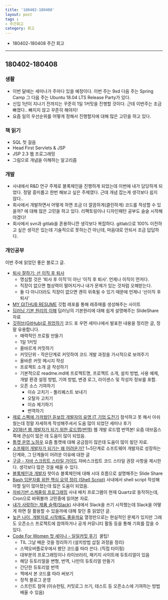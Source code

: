 ```yaml
---
title: '180402-180408'  
layout: post  
tags :  
- 주간회고
category: 회고
---
```


- 180402-180408 주간 회고

---

## 180402-180408

### 생활
  - 이번 달에는 세미나가 주마다 있을 예정이다. 이번 주는 9xd 다음 주는 Spring Camp 그 다음 주는 Ubuntu 18.04 LTS Release Party가 있다.
  - 신입 1년이 지나기 전까지는 꾸준히 1일 1커밋을 진행할 것이다. 근데 이번주는 조금 빠졌다.. 빠지지 않고 꾸준히 해야지!
  - 요즘 일의 우선순위를 어떻게 정해서 진행할지에 대해 많은 고민을 하고 있다.

### 책 읽기
  - SQL 첫 걸음
  - Head First Servlets & JSP
  - JSP 2.3 웹 프로그래밍
  - 그림으로 개념을 이해하는 알고리즘

### 개발
  - 사내에서 R&D 연구 주제로 블록체인을 진행하게 되었는데 이번에 내가 담당하게 되었다. 정말 흥미롭고 한번 해보고 싶은 주제였다. 근데 개념 잡는게 생각보다 쉽지 않다..
  - 회사에서 개발하면서 어떻게 하면 조금 더 깔끔하게(클린하게) 코드를 작성할 수 있을까? 에 대해 많은 고민을 하고 있다. 리팩토링이나 디자인패턴 공부도 슬슬 시작해야겠다!
  - 회사에서 svn과 gitlab을 혼용하니깐 생각보다 복잡하다. gitlab으로 100% 이전하고 싶은 생각은 있는데 기술적으로 못하는건 아닌데, 마음대로 안되서 조금 답답하다.

### 개인공부
  이번 주에 읽었던 좋은 블로그 글.
  - [퇴사 잘하기: 선 이직 후 퇴사](http://ppss.kr/archives/107898)
    - 명심할 것은 ‘퇴사 후 이직’이 아닌 ‘이직 후 퇴사’. 언제나 이직이 먼저다.
    - 직장이 없으면 협상력이 떨어지거나 내가 문제가 있는 것처럼 오해받는다.
    - 둘 다 아니더라도 직장이 없으면 괜히 위축될 수 있기 때문에 언제나 ‘선이직 후퇴사’
  - [MY GITHUB RESUME](http://resume.github.io/) 깃헙 레포를 통해 레쥬매를 생성해주는 사이트
  - [딥러닝 기본 원리의 이해](https://www.slideshare.net/HeeWonPark11/ss-80653977) 딥러닝의 기본원리에 대해 쉽게 설명해주는 SlideShare 자료
  - [깃허브(GitHub)로 취업하기](http://sujinlee.me/professional-github/) 코드 포 우먼 세미나에서 발표한 내용을 정리한 글, 정말 유용합니다.
    - 매력적인 프로필 만들기
    - 1일 1커밋
    - 올바르게 커밋하기
    - 커밋단위 - 작은단계로 커밋하여 코드 개발 과정을 가시적으로 보여주기
    - 올바른 커밋 메시지 작성
    - 프로젝트 소개 글 작성하기
    - 기본적으로 readme.md에  프로젝트명, 프로젝트 소개, 설치 방법, 사용 예제, 개발 환경 설정 방법, 기여 방법, 변경 로그, 라이센스 및 작성자 정보를 포함.
    - 오픈 소스 기여하기
      - 이슈 고치기 - 풀리퀘스트 보내기
      - 오탈자 고치기
      - 이슈 제기하기
      - 번역하기
  - [제로 스펙에 가까웠던 듣보잡 개발자의 유명 IT 기업 도전기](http://jojoldu.tistory.com/280) 참석하고 못 해서 아쉬웠는데 정말 자세하게 작성해주셔서 도움 많이 되었던 세미나 후기
  - [2018년 웹 개발자가 되기 위한 로드맵(번역)](https://github.com/devJang/developer-roadmap) 웹 개발 로드맵 번역본! 요즘 데브옵스 쪽에 관심이 많은 데 도움이 많이 되었음.
  - [톰캣 운영 노하우](https://www.slideshare.net/jieunsys/ss-56543446) 요즘 톰캣에 대해 궁금점이 많은데 도움이 많이 됬던 자료.
  - [소프웨어 개발자가 되기는 왜 어려운가?](http://hl1itj.tistory.com/136) 1~5단계로 소프트웨어 개발자로 성장하는 단계와, 그 단계들이 어려운 이유에 대한 글
  - [구글 - 자바 스크립트 스타일 가이드](https://www.vobour.com/%EA%B5%AC%EA%B8%80%EC%9D%80-%EC%9E%90%EB%B0%94-%EC%8A%A4%ED%81%AC%EB%A6%BD%ED%8A%B8-%EC%8A%A4%ED%83%80%EC%9D%BC-%EA%B0%80%EC%9D%B4%EB%93%9C%EB%A5%BC-%EB%B0%9C%ED%96%89-%ED%95%A9%EB%8B%88%EB%8B%A4-%EB%8B%A4%EC%9D%8C%EC%9D%80-%EB%AA%87-%EA%B0%80%EC%A7%80-%ED%95%B5%EC%8B%AC) 자바스크립트 코드 스타일 권장 사항을 제시한다. 생각보다 많은 것을 배울 수 있다.
  - [블록체인과 개발자](https://www.slideshare.net/yusookim90/ss-92535876) 핫이슈 블록체인에 대해 시대 흐름으로 설명해주는 Slide Share
  - [Bash 입문자를 위한 핵심 요약 정리 (Shell Script)](https://blog.gaerae.com/2015/01/bash-hello-world.html) 사내에서 shell script 작성해야할 일이 많아졌는데 많은 도움이 되었음.
  - [자바기반 스케줄링 프로그래밍](https://www.slideshare.net/redrebel/ss-42209509) 사내 배치 프로그램이 현재 Quartz로 동작하는데, Cron으로 바꿔볼까 고민중에 읽어본 자료.
  - [내가 사랑하는 제품 슬랙(Slack)](https://sungmooncho.com/2015/05/21/slack/) 사내에서 Slack을 쓰기 시작했는데 Slack을 어떻게 하면 잘 활용할 수 있을까에 대해 찾던 중 읽었던 글.
  - [늦은 나이, 개발자로 시작해도 좋을까요](https://taegon.kim/archives/7829) 열정만으로는 현실적인 문제가 있지만 그래도 오픈소스 프로젝트에 참여하거나 공개 커뮤니티 활동 등을 통해 기회를 잡을 수 있다.
  - [Code For Women 첫 세미나 - 일일커밋 후기](https://www.slideshare.net/zzonee/code-for-women-92561941)  꿀팁!
    - TIL 그날 배운 것을 정리하기 (설치방법 삽질 과정을 정리)
    - 스택오버플로우에서 봤던 코드를 따라 쓴다. (직접 타이핑)
    - 대부분의 프로그래밍이나 라이브러리, 패키지 사이트에 듀토리얼이 있음
    - 해당 듀토리얼을 변형, 번역, 나만의 듀토리얼 만들기
    - 간단한 듀토리얼 번역
    - 책에서 본 코드를 따라 써보기
    - 정적 블로그 운영
    - 스프린트 참여 (이슈헌팅, 커밋로그 쓰기, 테스트 등 오픈소스에 기여하는 방법 배울 수 있음)
